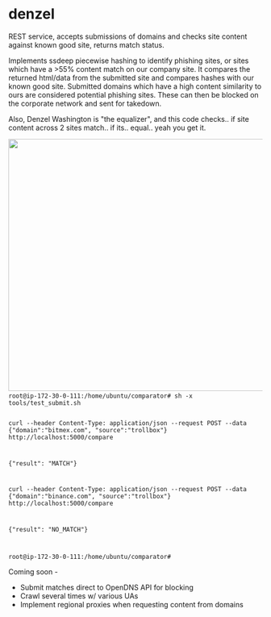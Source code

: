 # denzel
 REST service, accepts submissions of domains and checks site content against known good site, returns match status.

Implements ssdeep piecewise hashing to identify phishing sites, or sites which have a >55% content match on our company site. It compares the returned html/data from the submitted site and compares hashes with our known good site. Submitted domains which have a high content similarity to ours are considered potential phishing sites. These can then be blocked on the corporate network and sent for takedown.

Also, Denzel Washington is "the equalizer", and this code checks.. if site content across 2 sites match.. if its.. equal.. yeah you get it.


<img src="https://github.com/cmc/denzel/blob/master/images/denzel.jpg" width="1000" height="500">

<code>
root@ip-172-30-0-111:/home/ubuntu/comparator# sh -x tools/test_submit.sh

curl --header Content-Type: application/json --request POST --data {"domain":"bitmex.com", "source":"trollbox"} http://localhost:5000/compare
  
{"result": "MATCH"}
  
curl --header Content-Type: application/json --request POST --data {"domain":"binance.com", "source":"trollbox"} http://localhost:5000/compare

{"result": "NO_MATCH"}

root@ip-172-30-0-111:/home/ubuntu/comparator#
</code>

Coming soon - 

  - Submit matches direct to OpenDNS API for blocking
  - Crawl several times w/ various UAs
  - Implement regional proxies when requesting content from domains
